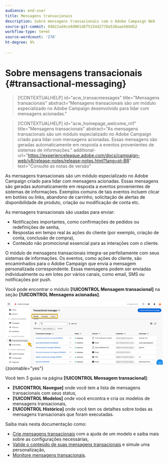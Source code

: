 ```yaml
---
audience: end-user
title: Mensagens transacionais
description: Sobre mensagens transacionais com o Adobe Campaign Web
source-git-commit: 9d022ad4ce9d001d6f5154d2778a538aae560d52
workflow-type: tm+mt
source-wordcount: '278'
ht-degree: 9%

---
```


# Sobre mensagens transacionais {#transactional-messaging}

>[!CONTEXTUALHELP]
>id="acw_transacmessages"
>title="Mensagens transacionais"
>abstract="Mensagens transacionais são um módulo especializado no Adobe Campaign desenvolvido para lidar com mensagens acionadas."

>[!CONTEXTUALHELP]
>id="acw_homepage_welcome_rn1"
>title="Mensagens transacionais"
>abstract="As mensagens transacionais são um módulo especializado no Adobe Campaign criado para lidar com mensagens acionadas. Essas mensagens são geradas automaticamente em resposta a eventos provenientes de sistemas de informações."
>additional-url="https://experienceleague.adobe.com/docs/campaign-web/v8/release-notes/release-notes.html?lang=pt-BR" text="Consulte as notas de versão"

<!-- >>[!CONTEXTUALHELP]
>id="acw_transacmessages_exclusionlogs"
>title="Transactional messaging exclusion logs"
>abstract="Transactional messaging exclusion logs" -->

As mensagens transacionais são um módulo especializado no Adobe Campaign criado para lidar com mensagens acionadas. Essas mensagens são geradas automaticamente em resposta a eventos provenientes de sistemas de informações. Exemplos comuns de tais eventos incluem clicar em botões ou links, abandono de carrinho, solicitação de alertas de disponibilidade de produto, criação ou modificação de conta etc.

As mensagens transacionais são usadas para enviar:

* Notificações importantes, como confirmações de pedidos ou redefinições de senha,
* Respostas em tempo real às ações do cliente (por exemplo, criação de conta, conclusão de compra),
* Conteúdo não promocional essencial para as interações com o cliente.

O módulo de mensagens transacionais integra-se perfeitamente com seus sistemas de informações. Os eventos, como ações do cliente, são encaminhados para o Adobe Campaign que envia a mensagem personalizada correspondente. Essas mensagens podem ser enviadas individualmente ou em lotes por vários canais, como email, SMS ou notificações por push.

Você pode encontrar o módulo **[!UICONTROL Mensagem transacional]** na seção **[!UICONTROL Mensagens acionadas]**.

![](assets/transactional.png){zoomable="yes"}

Você tem 3 guias na página **[!UICONTROL Mensagem transacional]**:

* **[!UICONTROL Navegue]** onde você tem a lista de mensagens transacionais com seus status,
* **[!UICONTROL Modelos]** onde você encontra e cria os modelos de mensagens transacionais,
* **[!UICONTROL Histórico]** onde você tem os detalhes sobre todas as mensagens transacionais que foram executadas.

Saiba mais nesta documentação como:

* [Crie mensagens transacionais](create-transactional.md) com a ajuda de um modelo e saiba mais sobre as configurações necessárias,
* [Valide o conteúdo de suas mensagens transacionais](validate-transactional.md) e simule uma personalização,
* [Monitore mensagens transacionais](monitor-transactional.md).
